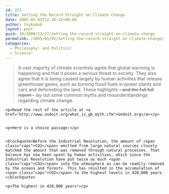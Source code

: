 ```yaml
---
id: 372
title: Setting the Record Straight on Climate Change
date: 2005-05-02T12:36:32+00:00
author: tsykoduk
layout: post
guid: 30/2008/12/27/setting-the-record-straight-on-climate-change
permalink: /2005/05/02/setting-the-record-straight-on-climate-change/
categories:
  - Philosophy! and Politics!
  - Science!
---
```

<blockquote>A vast majority of climate scientists agree that global warming is happening and that it poses a serious threat to society. They also agree that it is being caused largely by human activities that release greenhouse gases, such as burning fossil fuels in power plants and cars and deforesting the land. These highlights <del>- and the full full report -</del> lay out some common myths and misunderstandings regarding climate change.</blockquote>

	<p>Read the rest of the article at <a href="http://www.undoit.org/what_is_gb_myth.cfm">Undoit.org</a></p>


	<p>Here is a choice passage:</p>


	<blockquote>Before the Industrial Revolution, the amount of <span class="caps">CO2</span> emitted from large natural sources closely matched the amount that was removed through natural processes. That balance has now been upset by human activities, which since the Industrial Revolution have put twice as much <span class="caps">CO2</span> into the atmosphere as can be readily removed by the oceans and forests. This has resulted in the accumulation of <span class="caps">CO2</span> to the highest levels in 420,000 years.</blockquote>

	<p>The highest in 420,000 years!</p>